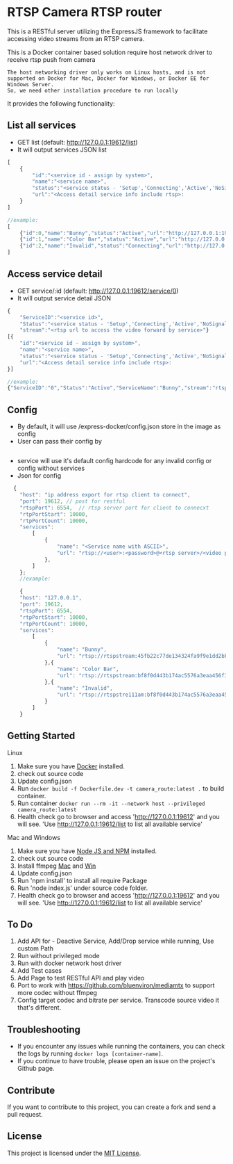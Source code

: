 # RTSP Camera RTSP router 

This is a RESTful server utilizing the ExpressJS framework to facilitate accessing video streams from an RTSP camera.

This is a Docker container based solution require host network driver to receive rtsp push from camera
```
The host networking driver only works on Linux hosts, and is not supported on Docker for Mac, Docker for Windows, or Docker EE for Windows Server.
So, we need other installation procedure to run locally
```
It provides the following functionality:
## List all services
- GET list (default: http://127.0.0.1:19612/list)
- It will output services JSON list

```javascript 
[
    {
        "id":"<service id - assign by system>",
        "name":"<service name>",
        "status":"<service status - 'Setup','Connecting','Active','NoSignal','End'>",
        "url":"<Access detail service info include rtsp>:
    }
]

//example:
[
    {"id":0,"name":"Bunny","status":"Active","url":"http://127.0.0.1:19612/service/0"},
    {"id":1,"name":"Color Bar","status":"Active","url":"http://127.0.0.1:19612/service/1"},
    {"id":2,"name":"Invalid","status":"Connecting","url":"http://127.0.0.1:19612/service/2"}
]
```

## Access service detail
- GET service/:id (default: http://127.0.0.1:19612/service/0)
- It will output service detail JSON 

```javascript
{
    "ServiceID":"<service id>",
    "Status":"<service status - 'Setup','Connecting','Active','NoSignal','End'>","ServiceName":"<service name>",
    "stream":"<rtsp url to access the video forward by service>"}
[{
    "id":"<service id - assign by system>",
    "name":"<service name>",
    "status":"<service status - 'Setup','Connecting','Active','NoSignal','End'>",
    "url":"<Access detail service info include rtsp>:
}]

//example:
{"ServiceID":"0","Status":"Active","ServiceName":"Bunny","stream":"rtsp://127.0.0.1:6554/0"}
```

## Config

- By default, it will use /express-docker/config.json store in the image as config
- User can pass their config by 
```docker run --rm -it --network host --privileged -v <path of config.json>:/express-docker/config.json camera_route:latest
```
- service will use it's default config hardcode for any invalid config or config without services
- Json for config 

```javascript 
  {
    "host": "ip address export for rtsp client to connect",
    "port": 19612, // post for restful
    "rtspPort": 6554,  // rtsp server port for client to connecxt
    "rtpPortStart": 10000,
    "rtpPortCount": 10000,
    "services": 
        [ 
            {
                "name": "<Service name with ASCII>",
                "url": "rtsp://<user>:<password>@<rtsp server>/<video path>"
            },
        ]
    };
    //example:

    {
    "host": "127.0.0.1",
    "port": 19612,
    "rtspPort": 6554,
    "rtpPortStart": 10000,
    "rtpPortCount": 10000,
    "services": 
        [ 
            {
                "name": "Bunny",
                "url": "rtsp://rtspstream:45fb22c77de134324fa9f9e1dd2bbb1e@zephyr.rtsp.stream/movie"
            },{
                "name": "Color Bar",
                "url": "rtsp://rtspstream:bf8f0d443b174ac5576a3eaa456f38c6@zephyr.rtsp.stream/pattern"
            },{
                "name": "Invalid",
                "url": "rtsp://rtspstre111am:bf8f0d443b174ac5576a3eaa456f38c6@zephyr.rtsp.stream/pattern"
            }
        ]
    }

```

## Getting Started

Linux 
1. Make sure you have [Docker](https://www.docker.com/) installed.
2. check out source code
3. Update config.json
4. Run `docker build -f Dockerfile.dev -t camera_route:latest .` to build container.
5. Run container `docker run --rm -it --network host --privileged camera_route:latest`
6. Health check go to browser and access 'http://127.0.0.1:19612' and you will see. 'Use http://127.0.0.1:19612/list to list all available service'

Mac and Windows
1. Make sure you have [Node JS and NPM](https://nodejs.org/en/download/) installed.
2. check out source code
3. Install ffmpeg [Mac](https://phoenixnap.com/kb/ffmpeg-mac) and [Win](https://phoenixnap.com/kb/ffmpeg-windows)
4. Update config.json
5. Run 'npm install' to install all require Package
6. Run 'node index.js' under source code folder.
7. Health check go to browser and access 'http://127.0.0.1:19612' and you will see. 'Use http://127.0.0.1:19612/list to list all available service'

## To Do
1. Add API for - Deactive Service, Add/Drop service while running, Use custom Path
2. Run without privileged mode
3. Run with docker network host driver
4. Add Test cases
5. Add Page to test RESTful API and play video
6. Port to work with https://github.com/bluenviron/mediamtx to support more codec without ffmpeg
7. Config target codec and bitrate per service. Transcode source video it that's different.

## Troubleshooting

- If you encounter any issues while running the containers, you can check the logs by running `docker logs [container-name]`.
- If you continue to have trouble, please open an issue on the project's Github page.

## Contribute

If you want to contribute to this project, you can create a fork and send a pull request.

## License

This project is licensed under the [MIT License](https://opensource.org/licenses/MIT).



